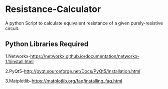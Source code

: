 # Resistance-Calculator
A python Script to calculate equivalent resistance of a given purely-resistive circuit.


## Python Libraries Required
1.Networkx-https://networkx.github.io/documentation/networkx-1.1/install.html

2.PyQt5-http://pyqt.sourceforge.net/Docs/PyQt5/installation.html

3.Matplotlib-https://matplotlib.org/faq/installing_faq.html

